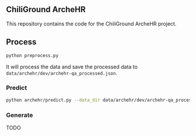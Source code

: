 ## ChiliGround ArcheHR

This repository contains the code for the ChiliGround ArcheHR project.

## Process

```bash
python preprocess.py
```

It will process the data and save the processed data to `data/archehr/dev/archehr-qa_processed.json`.

### Predict

```bash
python archehr/predict.py --data_dir data/archehr/dev/archehr-qa_processed.json --model LLMModel
```


### Generate

TODO
